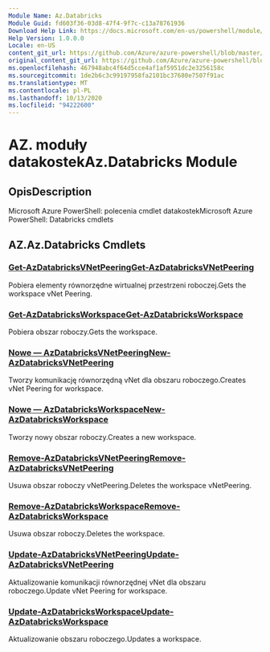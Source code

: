 ```yaml
---
Module Name: Az.Databricks
Module Guid: fd603f36-03d8-47f4-9f7c-c13a78761936
Download Help Link: https://docs.microsoft.com/en-us/powershell/module/az.databricks
Help Version: 1.0.0.0
Locale: en-US
content_git_url: https://github.com/Azure/azure-powershell/blob/master/src/Databricks/help/Az.Databricks.md
original_content_git_url: https://github.com/Azure/azure-powershell/blob/master/src/Databricks/help/Az.Databricks.md
ms.openlocfilehash: 467948abc4f64d5cce4af1af5951dc2e3256158c
ms.sourcegitcommit: 1de2b6c3c99197958fa2101bc37680e7507f91ac
ms.translationtype: MT
ms.contentlocale: pl-PL
ms.lasthandoff: 10/13/2020
ms.locfileid: "94222600"
---
```

# <span data-ttu-id="e1171-101">AZ. moduły datakostek</span><span class="sxs-lookup"><span data-stu-id="e1171-101">Az.Databricks Module</span></span>
## <span data-ttu-id="e1171-102">Opis</span><span class="sxs-lookup"><span data-stu-id="e1171-102">Description</span></span>
<span data-ttu-id="e1171-103">Microsoft Azure PowerShell: polecenia cmdlet datakostek</span><span class="sxs-lookup"><span data-stu-id="e1171-103">Microsoft Azure PowerShell: Databricks cmdlets</span></span>

## <span data-ttu-id="e1171-104">AZ.</span><span class="sxs-lookup"><span data-stu-id="e1171-104">Az.Databricks Cmdlets</span></span>
### [<span data-ttu-id="e1171-105">Get-AzDatabricksVNetPeering</span><span class="sxs-lookup"><span data-stu-id="e1171-105">Get-AzDatabricksVNetPeering</span></span>](Get-AzDatabricksVNetPeering.md)
<span data-ttu-id="e1171-106">Pobiera elementy równorzędne wirtualnej przestrzeni roboczej.</span><span class="sxs-lookup"><span data-stu-id="e1171-106">Gets the workspace vNet Peering.</span></span>

### [<span data-ttu-id="e1171-107">Get-AzDatabricksWorkspace</span><span class="sxs-lookup"><span data-stu-id="e1171-107">Get-AzDatabricksWorkspace</span></span>](Get-AzDatabricksWorkspace.md)
<span data-ttu-id="e1171-108">Pobiera obszar roboczy.</span><span class="sxs-lookup"><span data-stu-id="e1171-108">Gets the workspace.</span></span>

### [<span data-ttu-id="e1171-109">Nowe — AzDatabricksVNetPeering</span><span class="sxs-lookup"><span data-stu-id="e1171-109">New-AzDatabricksVNetPeering</span></span>](New-AzDatabricksVNetPeering.md)
<span data-ttu-id="e1171-110">Tworzy komunikację równorzędną vNet dla obszaru roboczego.</span><span class="sxs-lookup"><span data-stu-id="e1171-110">Creates vNet Peering for workspace.</span></span>

### [<span data-ttu-id="e1171-111">Nowe — AzDatabricksWorkspace</span><span class="sxs-lookup"><span data-stu-id="e1171-111">New-AzDatabricksWorkspace</span></span>](New-AzDatabricksWorkspace.md)
<span data-ttu-id="e1171-112">Tworzy nowy obszar roboczy.</span><span class="sxs-lookup"><span data-stu-id="e1171-112">Creates a new workspace.</span></span>

### [<span data-ttu-id="e1171-113">Remove-AzDatabricksVNetPeering</span><span class="sxs-lookup"><span data-stu-id="e1171-113">Remove-AzDatabricksVNetPeering</span></span>](Remove-AzDatabricksVNetPeering.md)
<span data-ttu-id="e1171-114">Usuwa obszar roboczy vNetPeering.</span><span class="sxs-lookup"><span data-stu-id="e1171-114">Deletes the workspace vNetPeering.</span></span>

### [<span data-ttu-id="e1171-115">Remove-AzDatabricksWorkspace</span><span class="sxs-lookup"><span data-stu-id="e1171-115">Remove-AzDatabricksWorkspace</span></span>](Remove-AzDatabricksWorkspace.md)
<span data-ttu-id="e1171-116">Usuwa obszar roboczy.</span><span class="sxs-lookup"><span data-stu-id="e1171-116">Deletes the workspace.</span></span>

### [<span data-ttu-id="e1171-117">Update-AzDatabricksVNetPeering</span><span class="sxs-lookup"><span data-stu-id="e1171-117">Update-AzDatabricksVNetPeering</span></span>](Update-AzDatabricksVNetPeering.md)
<span data-ttu-id="e1171-118">Aktualizowanie komunikacji równorzędnej vNet dla obszaru roboczego.</span><span class="sxs-lookup"><span data-stu-id="e1171-118">Update vNet Peering for workspace.</span></span>

### [<span data-ttu-id="e1171-119">Update-AzDatabricksWorkspace</span><span class="sxs-lookup"><span data-stu-id="e1171-119">Update-AzDatabricksWorkspace</span></span>](Update-AzDatabricksWorkspace.md)
<span data-ttu-id="e1171-120">Aktualizowanie obszaru roboczego.</span><span class="sxs-lookup"><span data-stu-id="e1171-120">Updates a workspace.</span></span>

